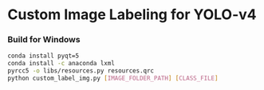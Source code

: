 # Custom Image Labeling for YOLO-v4 

### Build for Windows

```bash
conda install pyqt=5
conda install -c anaconda lxml
pyrcc5 -o libs/resources.py resources.qrc
python custom_label_img.py [IMAGE_FOLDER_PATH] [CLASS_FILE]
```